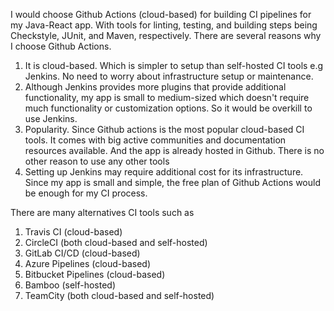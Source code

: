 I would choose Github Actions (cloud-based) for building CI pipelines for my Java-React app. With tools for linting, testing, and building steps being Checkstyle, JUnit, and Maven, respectively. There are several reasons why I choose Github Actions.

1. It is cloud-based. Which is simpler to setup than self-hosted CI tools e.g Jenkins. No need to worry about infrastructure setup or maintenance.
2. Although Jenkins provides more plugins that provide additional functionality, my app is small to medium-sized which doesn't require much functionality or customization options. So it would be overkill to use Jenkins.
3. Popularity. Since Github actions is the most popular cloud-based CI tools. It comes with big active communities and documentation resources available. And the app is already hosted in Github. There is no other reason to use any other tools
4. Setting up Jenkins may require additional cost for its infrastructure. Since my app is small and simple, the free plan of Github Actions would be enough for my CI process.

There are many alternatives CI tools such as

1. Travis CI (cloud-based)
2. CircleCI (both cloud-based and self-hosted)
3. GitLab CI/CD (cloud-based)
4. Azure Pipelines (cloud-based)
5. Bitbucket Pipelines (cloud-based)
6. Bamboo (self-hosted)
7. TeamCity (both cloud-based and self-hosted)
